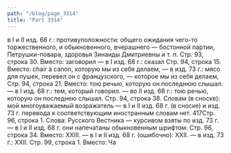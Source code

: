 ```yaml
---
path: "/blog/page_3314"
title: "Part 3314"
---
```


в I и II изд. 68 г.: противуположности: общего ожидания чего-то торжественного, и обыкновенного, вчерашнего — бостонной партии, Петрушки-повара, здоровья Зинаиды Дмитриевны и т. п.
Стр. 93, строка 30.
Вместо: заговорил — в I изд. 68 г.: сказал
Стр. 94, строка 15.
Вместо: chair à canon, которую мы из себя делаем, — в изд. 73 г.: мясо для пушек, перевел он с французского, — которое мы из себя делаем,
Стр. 94, строка 21.
Вместо: тою речью, которую он последнюю слышал. — в I изд. 68 г.: тем, который говорил. — во II изд. 68 г.: тою речью, которую он последнею слышал.
Стр. 94, строка 38.
Словам (в сноске): мой многоуважаемый возражатель — в I и II изд. 68 г. (в сноске) и изд. 73 г. перевода к соответствующим иностранным словам нет.
417Стр. 96, строка 1.
Слова: Русского Вестника — курсивом взяты по изд. 73 г. — в I и II изд. 68 г. они напечатаны обыкновенным шрифтом.
Стр. 96, строка 34.
Вместо: XXIII. — в I и II изд. 68 г. (ошибочно): XXII. — в изд. 73 г.: XXII.
Стр. 99, строка 1.
Вместо: Ча
